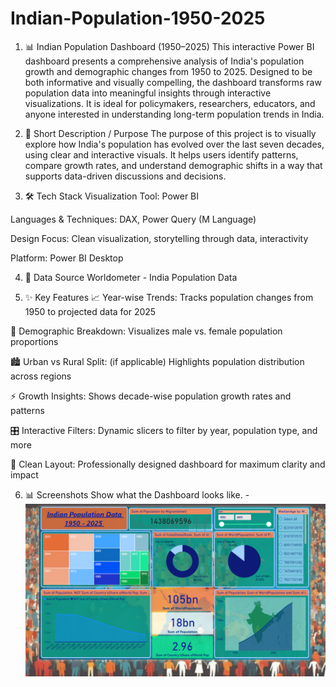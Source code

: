 # Indian-Population-1950-2025
1. 📊 Indian Population Dashboard (1950–2025)
This interactive Power BI dashboard presents a comprehensive analysis of India's population growth and demographic changes from 1950 to 2025. Designed to be both informative and visually compelling, the dashboard transforms raw population data into meaningful insights through interactive visualizations. It is ideal for policymakers, researchers, educators, and anyone interested in understanding long-term population trends in India.


2. 🎯 Short Description / Purpose
The purpose of this project is to visually explore how India's population has evolved over the last seven decades, using clear and interactive visuals. It helps users identify patterns, compare growth rates, and understand demographic shifts in a way that supports data-driven discussions and decisions.


3. 🛠 Tech Stack
Visualization Tool: Power BI

Languages & Techniques: DAX, Power Query (M Language)

Design Focus: Clean visualization, storytelling through data, interactivity

Platform: Power BI Desktop


4. 📂 Data Source
Worldometer - India Population Data


5. ✨ Key Features
📈 Year-wise Trends: Tracks population changes from 1950 to projected data for 2025

👫 Demographic Breakdown: Visualizes male vs. female population proportions

🏙️ Urban vs Rural Split: (if applicable) Highlights population distribution across regions

⚡ Growth Insights: Shows decade-wise population growth rates and patterns

🎛️ Interactive Filters: Dynamic slicers to filter by year, population type, and more

🧩 Clean Layout: Professionally designed dashboard for maximum clarity and impact


6. 📊 Screenshots
Show what the Dashboard looks like. -
![Dashboard Preview](https://github.com/Daykumar999/Indian-Population-1950-2025/blob/main/Snapshot%20of%20Dashboard.png)

